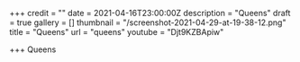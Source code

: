 +++
credit = ""
date = 2021-04-16T23:00:00Z
description = "Queens"
draft = true
gallery = []
thumbnail = "/screenshot-2021-04-29-at-19-38-12.png"
title = "Queens"
url = "queens"
youtube = "Djt9KZBApiw"

+++
Queens